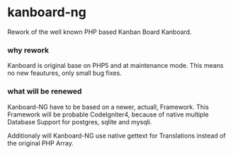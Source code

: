 # kanboard-ng

Rework of the well known PHP based  Kanban Board Kanboard.

### why rework
Kanboard is original base on PHP5 and at maintenance mode. This means no new feautures, only small bug fixes.

### what will be renewed
Kanboard-NG have to be based on a newer, actuall, Framework. This Framework will be  probable CodeIgniter4, because of native multiple Database Support for postgres, sqlite and mysqli.

Additionaly will Kanboard-NG use native gettext for Translations instead of the original PHP Array.

